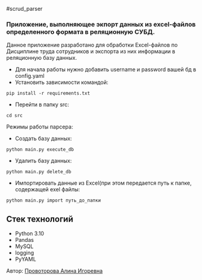 #scrud_parser

### Приложение, выполняющее экпорт данных из excel-файлов определенного формата в реляционную СУБД.

Данное приложение разработано для обработки Excel-файлов по Дисциплине труда сотрудников и экспорта из них информации в реляционную базу данных.

- Для начала работы нужно добавить username и password вашей бд в config.yaml
- Установить зависимости командой:
```commandline
pip install -r requirements.txt
```
- Перейти в папку src:
```commandline
cd src
```
Режимы работы парсера:
- Создать базу данных:
```commandline
python main.py execute_db
```
- Удалить базу данных:
```commandline
python main.py delete_db
```
- Импортировать данные из Excel(при этом передается путь к папке, содержащей exel файлы:
```commandline
python main.py import путь_до_папки          
```

## Стек технологий
- Python 3.10
- Pandas
- MySQL
- logging
- PyYAML

Автор: [Провоторова Алина Игоревна](https://t.me/alinamalina998)
